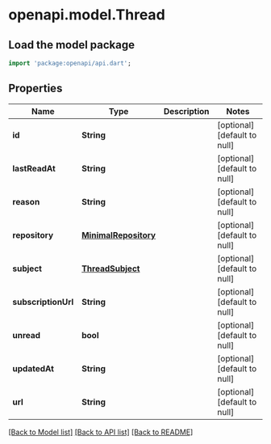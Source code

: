 # openapi.model.Thread

## Load the model package
```dart
import 'package:openapi/api.dart';
```

## Properties
Name | Type | Description | Notes
------------ | ------------- | ------------- | -------------
**id** | **String** |  | [optional] [default to null]
**lastReadAt** | **String** |  | [optional] [default to null]
**reason** | **String** |  | [optional] [default to null]
**repository** | [**MinimalRepository**](MinimalRepository.md) |  | [optional] [default to null]
**subject** | [**ThreadSubject**](ThreadSubject.md) |  | [optional] [default to null]
**subscriptionUrl** | **String** |  | [optional] [default to null]
**unread** | **bool** |  | [optional] [default to null]
**updatedAt** | **String** |  | [optional] [default to null]
**url** | **String** |  | [optional] [default to null]

[[Back to Model list]](../README.md#documentation-for-models) [[Back to API list]](../README.md#documentation-for-api-endpoints) [[Back to README]](../README.md)


